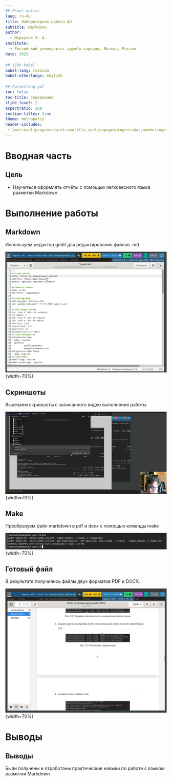 ```yaml
---
## Front matter
lang: ru-RU
title: Лабораторная работа №3
subtitle: Markdown
author:
  - Меркулоя Я. А.
institute:
  - Российский университет дружбы народов, Москва, Россия
date: 2025

## i18n babel
babel-lang: russian
babel-otherlangs: english

## Formatting pdf
toc: false
toc-title: Содержание
slide_level: 2
aspectratio: 169
section-titles: true
theme: metropolis
header-includes:
 - \metroset{progressbar=frametitle,sectionpage=progressbar,numbering=fraction}
---
```


# Вводная часть

## Цель

- Научиться оформлять отчёты с помощью легковесного языка разметки Markdown.


# Выполнение работы

## Markdown

Используем редактор gedit для редактирования файлов .md

![Файл Markdown](image/1.png){width=70%}

## Скриншоты

Вырезаем скриншоты с записанного видео выполнения работы

![Создание скриншотов](image/2.png){width=70%}

## Make

Преобразуем файл markdown в pdf и docx с помощью команды make

![Работа make](image/3.png){width=70%}

## Готовый файл
	
В результате получились файлы двух форматов PDF и DOCX.

![Файл pdf](image/4.png){width=70%}	

# Выводы

## Выводы

Были получены и отработаны практические навыки по работе с языком разметки Markdown



